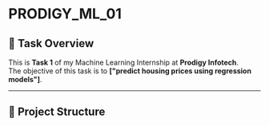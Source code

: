 # PRODIGY_ML_01

## 📌 Task Overview
This is **Task 1** of my Machine Learning Internship at **Prodigy Infotech**.  
The objective of this task is to **["predict housing prices using regression models"]**.

---

## 📂 Project Structure


